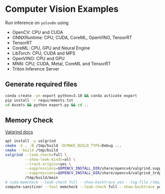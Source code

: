 # Computer Vision Examples
Run inference on `yolov8n` using
- OpenCV: CPU and CUDA
- ONNXRuntime: CPU, CUDA, CoreML, OpenVINO, TensorRT
- TensorRT
- CoreML: CPU, GPU and Neural Engine
- LibTorch: CPU, CUDA and MPS
- OpenVINO: CPU and GPU
- MNN: CPU, CUDA, Metal, CoreML and TensorRT
- Triton Inference Server


## Generate required files
```bash
conda create -yn export python=3.10 && conda activate export
pip install -r requirements.txt
cd Assets && python export.py && cd ..
```


## Memory Check
[Valgrind docs](https://web.stanford.edu/class/archive/cs/cs107/cs107.1222/resources/valgrind.html)
```bash
apt install -y valgrind
cmake -S . -B /tmp/build -DCMAKE_BUILD_TYPE=Debug ...
cmake --build /tmp/build
valgrind --leak-check=full \
         --show-leak-kinds=all \
         --track-origins=yes \
         --suppressions=$OPENCV_INSTALL_DIR/share/opencv4/valgrind.supp \
         --suppressions=$OPENCV_INSTALL_DIR/share/opencv4/valgrind_3rdparty.supp \
         /tmp/build/main
# cuda-memcheck --leak-check full --show-backtrace yes --log-file /tmp/gpu.out [executable/python3 main.py]
compute-sanitizer --tool memcheck --leak-check full --show-backtrace yes --log-file /tmp/gpu.out [executable/python3 main.py]
```
